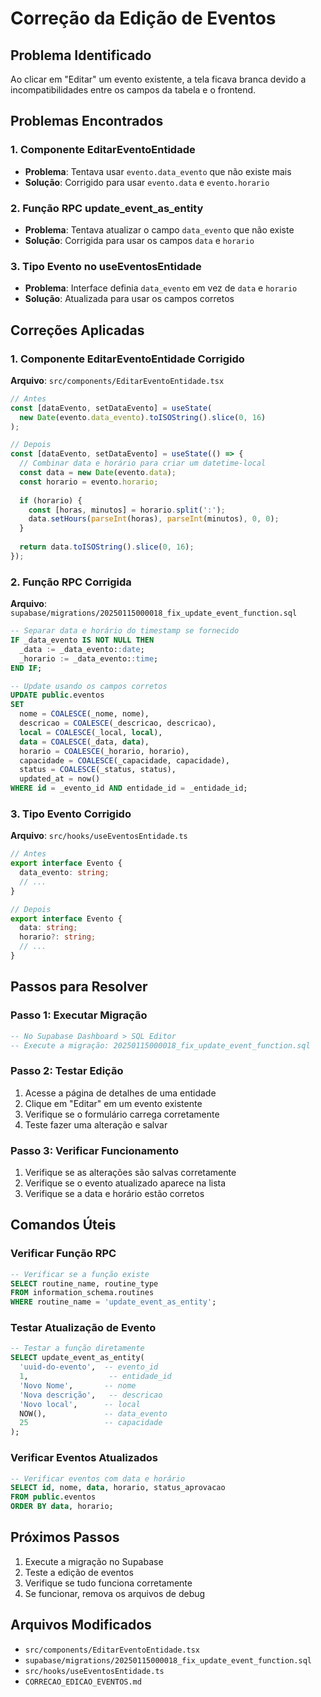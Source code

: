 # Correção da Edição de Eventos

## Problema Identificado
Ao clicar em "Editar" um evento existente, a tela ficava branca devido a incompatibilidades entre os campos da tabela e o frontend.

## Problemas Encontrados

### 1. **Componente EditarEventoEntidade**
- **Problema**: Tentava usar `evento.data_evento` que não existe mais
- **Solução**: Corrigido para usar `evento.data` e `evento.horario`

### 2. **Função RPC update_event_as_entity**
- **Problema**: Tentava atualizar o campo `data_evento` que não existe
- **Solução**: Corrigida para usar os campos `data` e `horario`

### 3. **Tipo Evento no useEventosEntidade**
- **Problema**: Interface definia `data_evento` em vez de `data` e `horario`
- **Solução**: Atualizada para usar os campos corretos

## Correções Aplicadas

### 1. **Componente EditarEventoEntidade Corrigido**
**Arquivo**: `src/components/EditarEventoEntidade.tsx`

```typescript
// Antes
const [dataEvento, setDataEvento] = useState(
  new Date(evento.data_evento).toISOString().slice(0, 16)
);

// Depois
const [dataEvento, setDataEvento] = useState(() => {
  // Combinar data e horário para criar um datetime-local
  const data = new Date(evento.data);
  const horario = evento.horario;
  
  if (horario) {
    const [horas, minutos] = horario.split(':');
    data.setHours(parseInt(horas), parseInt(minutos), 0, 0);
  }
  
  return data.toISOString().slice(0, 16);
});
```

### 2. **Função RPC Corrigida**
**Arquivo**: `supabase/migrations/20250115000018_fix_update_event_function.sql`

```sql
-- Separar data e horário do timestamp se fornecido
IF _data_evento IS NOT NULL THEN
  _data := _data_evento::date;
  _horario := _data_evento::time;
END IF;

-- Update usando os campos corretos
UPDATE public.eventos 
SET 
  nome = COALESCE(_nome, nome),
  descricao = COALESCE(_descricao, descricao),
  local = COALESCE(_local, local),
  data = COALESCE(_data, data),
  horario = COALESCE(_horario, horario),
  capacidade = COALESCE(_capacidade, capacidade),
  status = COALESCE(_status, status),
  updated_at = now()
WHERE id = _evento_id AND entidade_id = _entidade_id;
```

### 3. **Tipo Evento Corrigido**
**Arquivo**: `src/hooks/useEventosEntidade.ts`

```typescript
// Antes
export interface Evento {
  data_evento: string;
  // ...
}

// Depois
export interface Evento {
  data: string;
  horario?: string;
  // ...
}
```

## Passos para Resolver

### Passo 1: Executar Migração
```sql
-- No Supabase Dashboard > SQL Editor
-- Execute a migração: 20250115000018_fix_update_event_function.sql
```

### Passo 2: Testar Edição
1. Acesse a página de detalhes de uma entidade
2. Clique em "Editar" em um evento existente
3. Verifique se o formulário carrega corretamente
4. Teste fazer uma alteração e salvar

### Passo 3: Verificar Funcionamento
1. Verifique se as alterações são salvas corretamente
2. Verifique se o evento atualizado aparece na lista
3. Verifique se a data e horário estão corretos

## Comandos Úteis

### Verificar Função RPC
```sql
-- Verificar se a função existe
SELECT routine_name, routine_type 
FROM information_schema.routines 
WHERE routine_name = 'update_event_as_entity';
```

### Testar Atualização de Evento
```sql
-- Testar a função diretamente
SELECT update_event_as_entity(
  'uuid-do-evento',  -- evento_id
  1,                  -- entidade_id
  'Novo Nome',       -- nome
  'Nova descrição',   -- descricao
  'Novo local',      -- local
  NOW(),             -- data_evento
  25                 -- capacidade
);
```

### Verificar Eventos Atualizados
```sql
-- Verificar eventos com data e horário
SELECT id, nome, data, horario, status_aprovacao 
FROM public.eventos 
ORDER BY data, horario;
```

## Próximos Passos
1. Execute a migração no Supabase
2. Teste a edição de eventos
3. Verifique se tudo funciona corretamente
4. Se funcionar, remova os arquivos de debug

## Arquivos Modificados
- `src/components/EditarEventoEntidade.tsx`
- `supabase/migrations/20250115000018_fix_update_event_function.sql`
- `src/hooks/useEventosEntidade.ts`
- `CORRECAO_EDICAO_EVENTOS.md` 